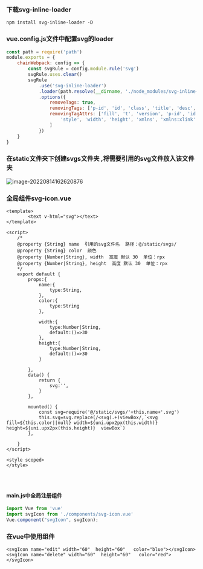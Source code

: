 ###  下载svg-inline-loader

`npm install svg-inline-loader -D`

### vue.config.js文件中配置svg的loader

```js
const path = require('path')
module.exports = {
	chainWebpack: config => {
		const svgRule = config.module.rule('svg')
		svgRule.uses.clear()
		svgRule
			.use('svg-inline-loader')
			.loader(path.resolve(__dirname, './node_modules/svg-inline-loader'))
			.options({
				removeTags: true,
				removingTags: ['p-id', 'id', 'class', 'title', 'desc', 'defs', 'style'],
				removingTagAttrs: ['fill', 't', 'version', 'p-id', 'id', 'class', 'title', 'desc', 'defs',
					'style', 'width', 'height', 'xmlns', 'xmlns:xlink'
				]
			})
	}
}
```

### 在static文件夹下创建svgs文件夹 ,将需要引用的svg文件放入该文件夹

![image-20220814162620876](C:\Users\cyy\AppData\Roaming\Typora\typora-user-images\image-20220814162620876.png)

### 全局组件svg-icon.vue

```vue
<template>
		<text v-html="svg"></text>
</template>

<script>
	/*
	@property {String} name  引用的svg文件名  路径：@/static/svgs/ 
	@property {String} color  颜色 
	@property {Number|String}, width  宽度 默认 30  单位：rpx
	@property {Number|String}, height  高度 默认 30  单位：rpx
	*/
	export default {
		props:{
			name:{
				type:String,
			},
			color:{
				type:String
			},
			
			width:{   
				type:Number|String,
				default:()=>30
			},
			height:{
				type:Number|String,
				default:()=>30
			}
			
		},
		data() {
			return {
				svg:'',
			}
		},

		mounted() {
			const svg=require('@/static/svgs/'+this.name+'.svg')
			this.svg=svg.replace(/<svg(.+)viewBox/,`<svg fill=${this.color||null} width=${uni.upx2px(this.width)} height=${uni.upx2px(this.height)}  viewBox`)
		},
		
	}
</script>

<style scoped>
</style>




```

#### main.js中全局注册组件

```js
import Vue from 'vue'
import svgIcon from './components/svg-icon.vue'
Vue.component("svgIcon", svgIcon);
```



### 在vue中使用组件

```vue
<svgIcon name="edit" width="60"  height="60"   color="blue"></svgIcon>
<svgIcon name="delete" width="60"  height="60"   color="red"></svgIcon>
```

